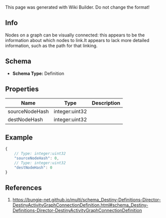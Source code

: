 <span class="wiki-builder">This page was generated with Wiki Builder. Do not change the format!</span>

## Info
Nodes on a graph can be visually connected: this appears to be the information about which nodes to link.It appears to lack more detailed information, such as the path for that linking.

## Schema
* **Schema Type:** Definition

## Properties
Name | Type | Description
---- | ---- | -----------
sourceNodeHash | integer:uint32 | 
destNodeHash | integer:uint32 | 

## Example
```javascript
{
    // Type: integer:uint32
    "sourceNodeHash": 0,
    // Type: integer:uint32
    "destNodeHash": 0
}

```

## References
1. https://bungie-net.github.io/multi/schema_Destiny-Definitions-Director-DestinyActivityGraphConnectionDefinition.html#schema_Destiny-Definitions-Director-DestinyActivityGraphConnectionDefinition

